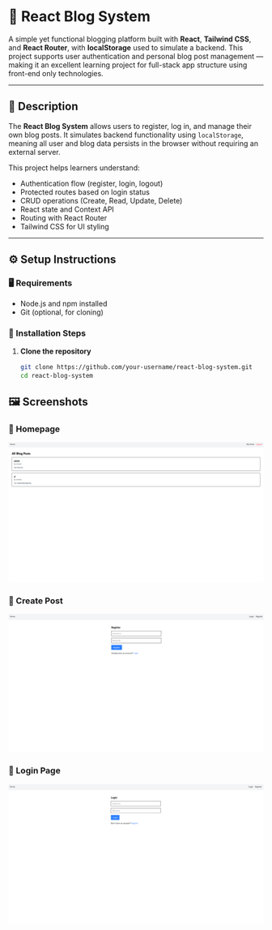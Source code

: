 # 📝 React Blog System

A simple yet functional blogging platform built with **React**, **Tailwind CSS**, and **React Router**, with **localStorage** used to simulate a backend. This project supports user authentication and personal blog post management — making it an excellent learning project for full-stack app structure using front-end only technologies.

---

## 📖 Description

The **React Blog System** allows users to register, log in, and manage their own blog posts. It simulates backend functionality using `localStorage`, meaning all user and blog data persists in the browser without requiring an external server.

This project helps learners understand:

- Authentication flow (register, login, logout)
- Protected routes based on login status
- CRUD operations (Create, Read, Update, Delete)
- React state and Context API
- Routing with React Router
- Tailwind CSS for UI styling

---

## ⚙️ Setup Instructions

### 🖥 Requirements

- Node.js and npm installed
- Git (optional, for cloning)

### 🔧 Installation Steps

1. **Clone the repository**
   ```bash
   git clone https://github.com/your-username/react-blog-system.git
   cd react-blog-system
   ```

## 🖼️ Screenshots

### 📍 Homepage

![Posts](./screenshots/posts.png)

### 📍 Create Post

![Register ](./screenshots/register.png)

### 📍 Login Page

![Login](./screenshots/login.png)
